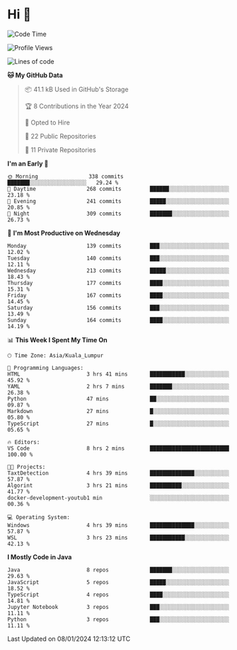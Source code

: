 <h1>Hi 👋</h1>

<!--START_SECTION:waka-->
![Code Time](http://img.shields.io/badge/Code%20Time-463%20hrs%2031%20mins-blue)

![Profile Views](http://img.shields.io/badge/Profile%20Views-7-blue)

![Lines of code](https://img.shields.io/badge/From%20Hello%20World%20I%27ve%20Written-1.2%20million%20lines%20of%20code-blue)

**🐱 My GitHub Data** 

> 📦 41.1 kB Used in GitHub's Storage 
 > 
> 🏆 8 Contributions in the Year 2024
 > 
> 💼 Opted to Hire
 > 
> 📜 22 Public Repositories 
 > 
> 🔑 11 Private Repositories 
 > 
**I'm an Early 🐤** 

```text
🌞 Morning                338 commits         ███████░░░░░░░░░░░░░░░░░░   29.24 % 
🌆 Daytime                268 commits         ██████░░░░░░░░░░░░░░░░░░░   23.18 % 
🌃 Evening                241 commits         █████░░░░░░░░░░░░░░░░░░░░   20.85 % 
🌙 Night                  309 commits         ███████░░░░░░░░░░░░░░░░░░   26.73 % 
```
📅 **I'm Most Productive on Wednesday** 

```text
Monday                   139 commits         ███░░░░░░░░░░░░░░░░░░░░░░   12.02 % 
Tuesday                  140 commits         ███░░░░░░░░░░░░░░░░░░░░░░   12.11 % 
Wednesday                213 commits         █████░░░░░░░░░░░░░░░░░░░░   18.43 % 
Thursday                 177 commits         ████░░░░░░░░░░░░░░░░░░░░░   15.31 % 
Friday                   167 commits         ████░░░░░░░░░░░░░░░░░░░░░   14.45 % 
Saturday                 156 commits         ███░░░░░░░░░░░░░░░░░░░░░░   13.49 % 
Sunday                   164 commits         ████░░░░░░░░░░░░░░░░░░░░░   14.19 % 
```


📊 **This Week I Spent My Time On** 

```text
🕑︎ Time Zone: Asia/Kuala_Lumpur

💬 Programming Languages: 
HTML                     3 hrs 41 mins       ███████████░░░░░░░░░░░░░░   45.92 % 
YAML                     2 hrs 7 mins        ███████░░░░░░░░░░░░░░░░░░   26.38 % 
Python                   47 mins             ██░░░░░░░░░░░░░░░░░░░░░░░   09.87 % 
Markdown                 27 mins             █░░░░░░░░░░░░░░░░░░░░░░░░   05.80 % 
TypeScript               27 mins             █░░░░░░░░░░░░░░░░░░░░░░░░   05.65 % 

🔥 Editors: 
VS Code                  8 hrs 2 mins        █████████████████████████   100.00 % 

🐱‍💻 Projects: 
TaxtDetection            4 hrs 39 mins       ██████████████░░░░░░░░░░░   57.87 % 
Algorint                 3 hrs 21 mins       ██████████░░░░░░░░░░░░░░░   41.77 % 
docker-development-youtub1 min               ░░░░░░░░░░░░░░░░░░░░░░░░░   00.36 % 

💻 Operating System: 
Windows                  4 hrs 39 mins       ██████████████░░░░░░░░░░░   57.87 % 
WSL                      3 hrs 23 mins       ███████████░░░░░░░░░░░░░░   42.13 % 
```

**I Mostly Code in Java** 

```text
Java                     8 repos             ███████░░░░░░░░░░░░░░░░░░   29.63 % 
JavaScript               5 repos             █████░░░░░░░░░░░░░░░░░░░░   18.52 % 
TypeScript               4 repos             ████░░░░░░░░░░░░░░░░░░░░░   14.81 % 
Jupyter Notebook         3 repos             ███░░░░░░░░░░░░░░░░░░░░░░   11.11 % 
Python                   3 repos             ███░░░░░░░░░░░░░░░░░░░░░░   11.11 % 
```




 Last Updated on 08/01/2024 12:13:12 UTC
<!--END_SECTION:waka-->
